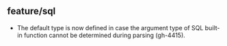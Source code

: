 ## feature/sql

* The default type is now defined in case the argument type of SQL built-in
  function cannot be determined during parsing (gh-4415).
